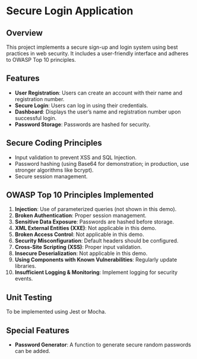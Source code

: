 # Secure Login Application

## Overview
This project implements a secure sign-up and login system using best practices in web security. It includes a user-friendly interface and adheres to OWASP Top 10 principles.

## Features
- **User Registration**: Users can create an account with their name and registration number.
- **Secure Login**: Users can log in using their credentials.
- **Dashboard**: Displays the user’s name and registration number upon successful login.
- **Password Storage**: Passwords are hashed for security.

## Secure Coding Principles
- Input validation to prevent XSS and SQL Injection.
- Password hashing (using Base64 for demonstration; in production, use stronger algorithms like bcrypt).
- Secure session management.

## OWASP Top 10 Principles Implemented
1. **Injection**: Use of parameterized queries (not shown in this demo).
2. **Broken Authentication**: Proper session management.
3. **Sensitive Data Exposure**: Passwords are hashed before storage.
4. **XML External Entities (XXE)**: Not applicable in this demo.
5. **Broken Access Control**: Not applicable in this demo.
6. **Security Misconfiguration**: Default headers should be configured.
7. **Cross-Site Scripting (XSS)**: Proper input validation.
8. **Insecure Deserialization**: Not applicable in this demo.
9. **Using Components with Known Vulnerabilities**: Regularly update libraries.
10. **Insufficient Logging & Monitoring**: Implement logging for security events.

## Unit Testing
To be implemented using Jest or Mocha.

## Special Features
- **Password Generator**: A function to generate secure random passwords can be added.
